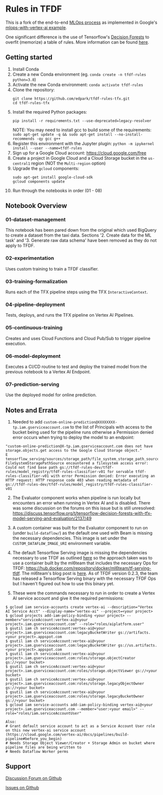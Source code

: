 # Rules in TFDF

This is a fork of the end-to-end [MLOps process](https://services.google.com/fh/files/misc/practitioners_guide_to_mlops_whitepaper.pdf) as implemented in Google's [mlops-with-vertex-ai example](https://github.com/GoogleCloudPlatform/mlops-with-vertex-ai).

One significant difference is the use of Tensorflow's [Decision Forests](https://www.tensorflow.org/decision_forests) to overfit (memorize) a table of rules. More information can be found [here](https://medium.com/@shakabrah/tensorflow-tfx-and-decision-forests-on-google-vertex-ai-625c03784410).


## Getting started

1. Install Conda
2. Create a new Conda environment (eg. `conda create -n tfdf-rules python=3.8`)
3. Activate the new Conda environment: `conda activate tfdf-rules`
4. Clone the repository:
    ```
    git clone https://github.com/edpark/tfdf-rules-tfx.git
    cd tfdf-rules-tfx
    ```
5. Install the required Python packages:
    ```
    pip install -r requirements.txt --use-deprecated=legacy-resolver
    ```
    NOTE: 
    You may need to install gcc to build some of the requirements:
    `sudo apt-get update -q && sudo apt-get install --no-install-recommends -qy gcc g++`
6. Register this environment with the Jupyter plugin: `python -m ipykernel install --user --name=tfdf-rules`
7. Sign up for a Google Cloud account: https://cloud.google.com/free
8. Create a project in Google Cloud and a Cloud Storage bucket in the `us-central1` region (NOT the `Multi-region` option)
9. Upgrade the `gcloud` components:
   ```
   sudo apt-get install google-cloud-sdk
   gcloud components update
   ```
10. Run through the notebooks in order (01 - 08)


## Notebook Overview
### 01-dataset-management
This notebook has been pared down from the original which used BigQuery to create a dataset from the taxi data.
Sections '2. Create data for the ML task' and '3. Generate raw data schema' have been removed as they do not apply to TFDF.

### 02-experimentation
Uses custom training to train a TFDF classifier.

### 03-training-formalization
Runs each of the TFX pipeline steps using the TFX `InteractiveContext`.

### 04-pipeline-deployment
Tests, deploys, and runs the TFX pipeline on Vertex AI Pipelines.

### 05-continuous-training
Creates and uses Cloud Functions and Cloud Pub/Sub to trigger pipeline execution.

### 06-model-deployment
Executes a CI/CD routine to test and deploy the trained model from the previous notebook to a Vertex AI Endpoint.

### 07-prediction-serving
Use the deployed model for online prediction.


## Notes and Errata

1. Needed to add `custom-online-prediction@XXXXXXXX-tp.iam.gserviceaccount.com` to the list of Principals with access to the bucket being used for the pipeline runs
otherwise a Permission denied error occurs when trying to deploy the model to an endpoint:
```
"custom-online-prediction@X-tp.iam.gserviceaccount.com does not have storage.objects.get access to the Google Cloud Storage object."
E tensorflow_serving/sources/storage_path/file_system_storage_path_source.cc:365] FileSystemStoragePathSource encountered a filesystem access error: Could not find base path gs://tfdf-rules-dev/tfdf-rules/model_registry/tfdf-rules-classifier-v01 for servable tfdf-rules-classifier-v01 with error Permission denied: Error executing an HTTP request: HTTP response code 403 when reading metadata of gs://tfdf-rules-dev/tfdf-rules/model_registry/tfdf-rules-classifier-v01
```

2. The Evaluator component works when pipeline is run locally but encounters an error when running in Vertex AI and is disabled. There was some discussion on the forums on this issue but is still unresolved: https://discuss.tensorflow.org/t/tensorflow-decision-forests-with-tfx-model-serving-and-evaluation/2137/49

3. A custom container was built for the Evaluator component to run on (under `build-dataflow/`) as the default one used with Beam is missing the necessary dependencies. This image is set under the `CUSTOM_DATAFLOW_IMAGE_URI` environment variable.

4. The default Tensorflow Serving image is missing the dependencies necessary to use TFDF as outlined [here](https://github.com/tensorflow/decision-forests/blob/main/documentation/tensorflow_serving.md) so the approach taken was to use a container built by the ml6team that includes the necessary Ops for TFDF: https://hub.docker.com/repository/docker/ml6team/tf-serving-tfdf. The ml6team's blog post is [here](https://blog.ml6.eu/serving-decision-forests-with-tensorflow-b447ea4fc81c). As of TFDF version 0.2.3, the team has released a Tensorflow Serving binary with the necessary TFDF Ops but I haven't figured out how to use this binary yet.

5. These were the commands necessary to run in order to create a Vertex AI service account and give it the required permissions:
```
$ gcloud iam service-accounts create vertex-ai --description="Vertex AI Service Acct" --display-name="vertex-ai" --project=<your project>
$ gcloud projects add-iam-policy-binding <your project> --member="serviceAccount:vertex-ai@<your project>.iam.gserviceaccount.com" --role="roles/aiplatform.user"
$ gsutil iam ch serviceAccount:vertex-ai@<your project>.iam.gserviceaccount.com:legacyBucketWriter gs://artifacts.<your project>.appspot.com
$ gsutil iam ch serviceAccount:vertex-ai@<your project>.iam.gserviceaccount.com:legacyBucketWriter gs://us.artifacts.<your project>.appspot.com
$ gsutil iam ch serviceAccount:vertex-ai@<your project>.iam.gserviceaccount.com:roles/storage.objectCreator gs://<your bucket>
$ gsutil iam ch serviceAccount:vertex-ai@<your project>.iam.gserviceaccount.com:roles/storage.objectViewer gs://<your bucket>
$ gsutil iam ch serviceAccount:vertex-ai@<your project>.iam.gserviceaccount.com:roles/storage.legacyObjectOwner gs://<your bucket>
$ gsutil iam ch serviceAccount:vertex-ai@<your project>.iam.gserviceaccount.com:roles/storage.legacyBucketOwner gs://<your bucket>
$ gcloud iam service-accounts add-iam-policy-binding vertex-ai@<your project>.iam.gserviceaccount.com --member="user:<your email>" --role="roles/iam.serviceAccountUser"

Also:
# Grant default service account to act as a Service Account User role on this new vertex-ai service account (https://cloud.google.com/vertex-ai/docs/pipelines/build-pipeline#before_you_begin)
# Needs Storage Object Viewer/Creator + Storage Admin on bucket where pipeline files are being written to
# Needs Dataflow Worker perms
```

## Support

[Discussion Forum on Github](https://github.com/edpark/tfdf-rules-tfx/discussions)

[Issues on Github](https://github.com/edpark/tfdf-rules-tfx/issues)